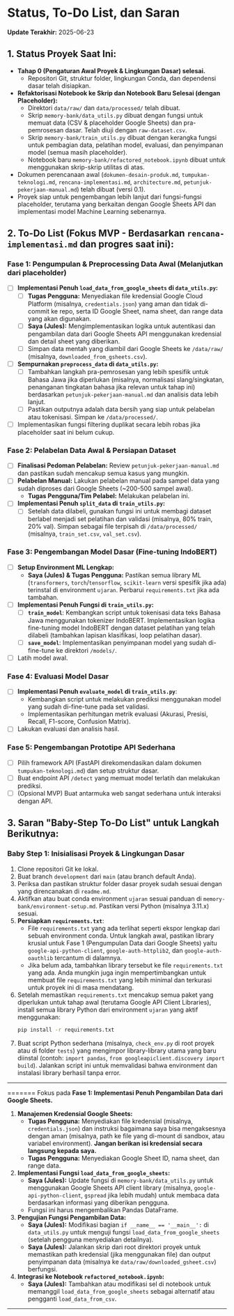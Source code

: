 # Status, To-Do List, dan Saran

**Update Terakhir:** 2025-06-23

## 1. Status Proyek Saat Ini:

*   **Tahap 0 (Pengaturan Awal Proyek & Lingkungan Dasar) selesai.**
    *   Repositori Git, struktur folder, lingkungan Conda, dan dependensi dasar telah disiapkan.
*   **Refaktorisasi Notebook ke Skrip dan Notebook Baru Selesai (dengan Placeholder):**
    *   Direktori `data/raw/` dan `data/processed/` telah dibuat.
    *   Skrip `memory-bank/data_utils.py` dibuat dengan fungsi untuk memuat data (CSV & placeholder Google Sheets) dan pra-pemrosesan dasar. Telah diuji dengan `raw-dataset.csv`.
    *   Skrip `memory-bank/train_utils.py` dibuat dengan kerangka fungsi untuk pembagian data, pelatihan model, evaluasi, dan penyimpanan model (semua masih placeholder).
    *   Notebook baru `memory-bank/refactored_notebook.ipynb` dibuat untuk menggunakan skrip-skrip utilitas di atas.
*   Dokumen perencanaan awal (`dokumen-desain-produk.md`, `tumpukan-teknologi.md`, `rencana-implementasi.md`, `architecture.md`, `petunjuk-pekerjaan-manual.md`) telah dibuat (versi 0.1).
*   Proyek siap untuk pengembangan lebih lanjut dari fungsi-fungsi placeholder, terutama yang berkaitan dengan Google Sheets API dan implementasi model Machine Learning sebenarnya.

## 2. To-Do List (Fokus MVP - Berdasarkan `rencana-implementasi.md` dan progres saat ini):

### Fase 1: Pengumpulan & Preprocessing Data Awal (Melanjutkan dari placeholder)
*   [ ] **Implementasi Penuh `load_data_from_google_sheets` di `data_utils.py`:**
    *   [ ] **Tugas Pengguna:** Menyediakan file kredensial Google Cloud Platform (misalnya, `credentials.json`) yang aman dan tidak di-commit ke repo, serta ID Google Sheet, nama sheet, dan range data yang akan digunakan.
    *   [ ] **Saya (Jules):** Mengimplementasikan logika untuk autentikasi dan pengambilan data dari Google Sheets API menggunakan kredensial dan detail sheet yang diberikan.
    *   [ ] Simpan data mentah yang diambil dari Google Sheets ke `/data/raw/` (misalnya, `downloaded_from_gsheets.csv`).
*   [ ] **Sempurnakan `preprocess_data` di `data_utils.py`:**
    *   [ ] Tambahkan langkah pra-pemrosesan yang lebih spesifik untuk Bahasa Jawa jika diperlukan (misalnya, normalisasi slang/singkatan, penanganan tingkatan bahasa jika relevan untuk tahap ini) berdasarkan `petunjuk-pekerjaan-manual.md` dan analisis data lebih lanjut.
    *   [ ] Pastikan outputnya adalah data bersih yang siap untuk pelabelan atau tokenisasi. Simpan ke `/data/processed/`.
*   [ ] Implementasikan fungsi filtering duplikat secara lebih robas jika placeholder saat ini belum cukup.

### Fase 2: Pelabelan Data Awal & Persiapan Dataset
*   [ ] **Finalisasi Pedoman Pelabelan:** Review `petunjuk-pekerjaan-manual.md` dan pastikan sudah mencakup semua kasus yang mungkin.
*   [ ] **Pelabelan Manual:** Lakukan pelabelan manual pada sampel data yang sudah diproses dari Google Sheets (~200-500 sampel awal).
    *   **Tugas Pengguna/Tim Pelabel:** Melakukan pelabelan ini.
*   [ ] **Implementasi Penuh `split_data` di `train_utils.py`:**
    *   [ ] Setelah data dilabeli, gunakan fungsi ini untuk membagi dataset berlabel menjadi set pelatihan dan validasi (misalnya, 80% train, 20% val). Simpan sebagai file terpisah di `/data/processed/` (misalnya, `train_set.csv`, `val_set.csv`).

### Fase 3: Pengembangan Model Dasar (Fine-tuning IndoBERT)
*   [ ] **Setup Environment ML Lengkap:**
    *   **Saya (Jules) & Tugas Pengguna:** Pastikan semua library ML (`transformers`, `torch`/`tensorflow`, `scikit-learn` versi spesifik jika ada) terinstal di environment `ujaran`. Perbarui `requirements.txt` jika ada tambahan.
*   [ ] **Implementasi Penuh Fungsi di `train_utils.py`:**
    *   [ ] **`train_model`**: Kembangkan script untuk tokenisasi data teks Bahasa Jawa menggunakan tokenizer IndoBERT. Implementasikan logika fine-tuning model IndoBERT dengan dataset pelatihan yang telah dilabeli (tambahkan lapisan klasifikasi, loop pelatihan dasar).
    *   [ ] **`save_model`**: Implementasikan penyimpanan model yang sudah di-fine-tune ke direktori `/models/`.
*   [ ] Latih model awal.

### Fase 4: Evaluasi Model Dasar
*   [ ] **Implementasi Penuh `evaluate_model` di `train_utils.py`**:
    *   Kembangkan script untuk melakukan prediksi menggunakan model yang sudah di-fine-tune pada set validasi.
    *   Implementasikan perhitungan metrik evaluasi (Akurasi, Presisi, Recall, F1-score, Confusion Matrix).
*   [ ] Lakukan evaluasi dan analisis hasil.

### Fase 5: Pengembangan Prototipe API Sederhana
*   [ ] Pilih framework API (FastAPI direkomendasikan dalam dokumen `tumpukan-teknologi.md`) dan setup struktur dasar.
*   [ ] Buat endpoint API `/detect` yang memuat model terlatih dan melakukan prediksi.
*   [ ] (Opsional MVP) Buat antarmuka web sangat sederhana untuk interaksi dengan API.

## 3. Saran "Baby-Step To-Do List" untuk Langkah Berikutnya:

### Baby Step 1: Inisialisasi Proyek & Lingkungan Dasar
1. Clone repositori Git ke lokal.
2. Buat branch `development` dari `main` (atau branch default Anda).
3. Periksa dan pastikan struktur folder dasar proyek sudah sesuai dengan yang direncanakan di `readme.md`.
4. Aktifkan atau buat conda environment `ujaran` sesuai panduan di `memory-bank/environment-setup.md`. Pastikan versi Python (misalnya 3.11.x) sesuai.
5. **Persiapkan `requirements.txt`**:
   * File `requirements.txt` yang ada terlihat seperti ekspor lengkap dari sebuah environment conda. Untuk langkah awal, pastikan library krusial untuk Fase 1 (Pengumpulan Data dari Google Sheets) yaitu `google-api-python-client`, `google-auth-httplib2`, dan `google-auth-oauthlib` tercantum di dalamnya.
   * Jika belum ada, tambahkan library tersebut ke file `requirements.txt` yang ada. Anda mungkin juga ingin mempertimbangkan untuk membuat file `requirements.txt` yang lebih minimal dan terkurasi untuk proyek ini di masa mendatang.
6. Setelah memastikan `requirements.txt` mencakup semua paket yang diperlukan untuk tahap awal (terutama Google API Client Libraries), install semua library Python dari environment `ujaran` yang aktif menggunakan:
   ```bash
   pip install -r requirements.txt
   ```
7. Buat script Python sederhana (misalnya, `check_env.py` di root proyek atau di folder `tests`) yang mengimpor library-library utama yang baru diinstal (contoh: `import pandas`, `from googleapiclient.discovery import build`). Jalankan script ini untuk memvalidasi bahwa environment dan instalasi library berhasil tanpa error.

---
=======
Fokus pada **Fase 1: Implementasi Penuh Pengambilan Data dari Google Sheets.**

1.  **Manajemen Kredensial Google Sheets:**
    *   **Tugas Pengguna:** Menyediakan file kredensial (misalnya, `credentials.json`) dan instruksi bagaimana saya bisa mengaksesnya dengan aman (misalnya, path ke file yang di-mount di sandbox, atau variabel environment). **Jangan berikan isi kredensial secara langsung kepada saya.**
    *   **Tugas Pengguna:** Menyediakan Google Sheet ID, nama sheet, dan range data.
2.  **Implementasi Fungsi `load_data_from_google_sheets`:**
    *   **Saya (Jules):** Update fungsi di `memory-bank/data_utils.py` untuk menggunakan Google Sheets API client library (misalnya, `google-api-python-client`, `gspread` jika lebih mudah) untuk membaca data berdasarkan informasi yang diberikan pengguna.
    *   Fungsi ini harus mengembalikan Pandas DataFrame.
3.  **Pengujian Fungsi Pengambilan Data:**
    *   **Saya (Jules):** Modifikasi bagian `if __name__ == '__main__':` di `data_utils.py` untuk menguji fungsi `load_data_from_google_sheets` (setelah pengguna menyediakan detailnya).
    *   **Saya (Jules):** Jalankan skrip dari root direktori proyek untuk memastikan path kredensial (jika menggunakan file) dan output penyimpanan data (misalnya ke `data/raw/downloaded_gsheet.csv`) berfungsi.
4.  **Integrasi ke Notebook `refactored_notebook.ipynb`:**
    *   **Saya (Jules):** Tambahkan atau modifikasi sel di notebook untuk memanggil `load_data_from_google_sheets` sebagai alternatif atau pengganti `load_data_from_csv`.

---